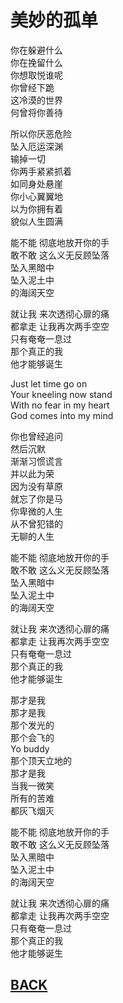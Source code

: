 # 美妙的孤单  
你在躲避什么  
你在挽留什么  
你想取悦谁呢  
你曾经下跪  
这冷漠的世界  
何曾将你善待

所以你厌恶危险  
坠入厄运深渊  
输掉一切  
你两手紧紧抓着  
如同身处悬崖  
你小心翼翼地  
以为你拥有着  
貌似人生圆满

能不能 彻底地放开你的手  
敢不敢 这么义无反顾坠落  
坠入黑暗中  
坠入泥土中  
的海阔天空

就让我 来次透彻心扉的痛  
都拿走 让我再次两手空空  
只有奄奄一息过  
那个真正的我  
他才能够诞生

Just let time go on  
Your kneeling now stand  
With no fear in my heart  
God comes into my mind

你也曾经追问  
然后沉默  
渐渐习惯谎言  
并以此为荣  
因为没有草原  
就忘了你是马  
你卑微的人生  
从不曾犯错的  
无聊的人生

能不能 彻底地放开你的手  
敢不敢 这么义无反顾坠落  
坠入黑暗中  
坠入泥土中  
的海阔天空

就让我 来次透彻心扉的痛  
都拿走 让我再次两手空空  
只有奄奄一息过  
那个真正的我  
他才能够诞生

那才是我  
那才是我  
那个发光的  
那个会飞的  
Yo buddy  
那个顶天立地的  
那才是我  
当我一微笑  
所有的苦难  
都灰飞烟灭

能不能 彻底地放开你的手  
敢不敢 这么义无反顾坠落  
坠入黑暗中  
坠入泥土中  
的海阔天空

就让我 来次透彻心扉的痛  
都拿走 让我再次两手空空  
只有奄奄一息过  
那个真正的我  
他才能够诞生

## [BACK](./)
